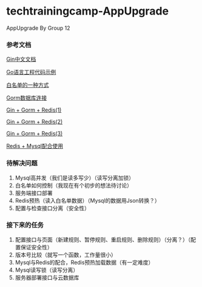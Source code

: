 # techtrainingcamp-AppUpgrade
 AppUpgrade By Group 12


### 参考文档
[Gin中文文档](https://gin-gonic.com/zh-cn/docs)

[Go语言工程代码示例](https://github.com/haydenzhourepo/gin-vue-gin-essential)

[白名单的一种方式](https://www.zhihu.com/question/343047416/answer/809796259)

[Gorm数据库连接](https://www.topgoer.com/%E6%95%B0%E6%8D%AE%E5%BA%93%E6%93%8D%E4%BD%9C/gorm/)

[Gin + Gorm + Redis(1)](https://zhuanlan.zhihu.com/p/147663215)

[Gin + Gorm + Redis(2)](https://zhuanlan.zhihu.com/p/148423815)

[Gin + Gorm + Redis(3)](https://zhuanlan.zhihu.com/p/148670832)

[Redis + Mysql配合使用](https://www.cnblogs.com/jocongmin/articles/7879470.html)

### 待解决问题
1. Mysql高并发（我们是读多写少）（读写分离加锁）
2. 白名单如何控制（我现在有个初步的想法待讨论）
3. 服务端接口部署
4. Redis预热（读入白名单数据）（Mysql的数据用Json转换？）
5. 配置与检查接口分离（安全性）

### 接下来的任务
1. 配置接口与页面（新建规则、暂停规则、重启规则、删除规则）（分离？）（配置保证安全性）
2. 版本号比较（就写一个函数，工作量很小）
3. Mysql与Redis的配合，Redis预热加载数据（有一定难度）
4. Mysql读写锁（读写分离）
5. 服务器部署接口与云数据库